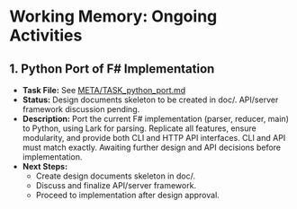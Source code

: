 # Working Memory: Ongoing Activities

## 1. Python Port of F# Implementation

- **Task File:** See [META/TASK_python_port.md](TASK_python_port.md)
- **Status:** Design documents skeleton to be created in doc/. API/server framework discussion pending.
- **Description:** Port the current F# implementation (parser, reducer, main) to Python, using Lark for parsing. Replicate all features, ensure modularity, and provide both CLI and HTTP API interfaces. CLI and API must match exactly. Awaiting further design and API decisions before implementation.
- **Next Steps:**
  - Create design documents skeleton in doc/.
  - Discuss and finalize API/server framework.
  - Proceed to implementation after design approval.
